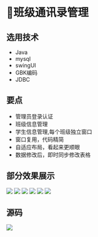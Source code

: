 # 📗班级通讯录管理

<MyGlobalComponent />

## 选用技术
- Java
- mysql
- swingUI
- GBK编码
- JDBC

## 要点
- 管理员登录认证
- 班级信息管理
- 学生信息管理,每个班级独立窗口
- 窗口复用，代码精简
- 自适应布局，看起来更顺眼
- 数据修改后，即时同步修改表格

## 部分效果展示
![](http://cdn.qiniu.liyansheng.top/img/20240619230756.png)
![](http://cdn.qiniu.liyansheng.top/img/20240619230814.png)
![](http://cdn.qiniu.liyansheng.top/img/20240619230833.png)
![](http://cdn.qiniu.liyansheng.top/img/20240619230851.png)
![](http://cdn.qiniu.liyansheng.top/img/20240619230912.png)
![](http://cdn.qiniu.liyansheng.top/img/20240619230933.png)







## 源码
![](http://cdn.qiniu.liyansheng.top/img/20240619232510.png)